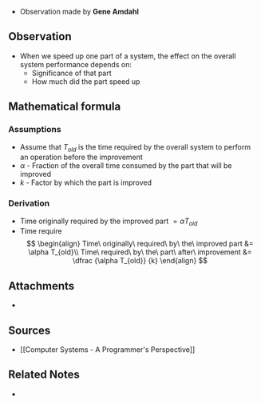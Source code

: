 - Observation made by **Gene Amdahl**

## Observation
- When we speed up one part of a system, the effect on the overall system performance depends on:
	- Significance of that part
	- How much did the part speed up

## Mathematical formula
### Assumptions
- Assume that $T_{old}$ is the time required by the overall system to perform an operation before the improvement
- $\alpha$ - Fraction of the overall time consumed by the part that will be improved
- $k$ - Factor by which the part is improved

### Derivation
- Time originally required by the improved part $= \alpha T_{old}$
- Time require
$$
\begin{align}
Time\ originally\ required\ by\ the\ improved part &= \alpha T_{old}\\
Time\ required\ by\ the\ part\ after\ improvement &= \dfrac {\alpha T_{old}} {k}
\end{align}
$$

## Attachments
- 

## Sources
- [[Computer Systems - A Programmer's Perspective]]

## Related Notes
- 